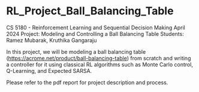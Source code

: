 # RL_Project_Ball_Balancing_Table
CS 5180 - Reinforcement Learning and Sequential Decision Making April 2024 Project: Modeling and Controlling a Ball Balancing Table
Students: Ramez Mubarak, Kruthika Gangaraju

In this project, we will be modeling a ball balancing table (https://acrome.net/product/ball-balancing-table) from scratch and writing a controller for it using classical RL algorithms such as Monte Carlo control, Q-Learning, and Expected SARSA. 

Please refer to the pdf report for project description and process. 
